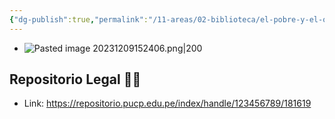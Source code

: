 ```yaml
---
{"dg-publish":true,"permalink":"/11-areas/02-biblioteca/el-pobre-y-el-otro/","noteIcon":""}
---
```


- ![Pasted image 20231209152406.png|200](/img/user/02%20Image/Pasted%20image%2020231209152406.png)
## Repositorio Legal 🤸‍♂️
- Link: https://repositorio.pucp.edu.pe/index/handle/123456789/181619
